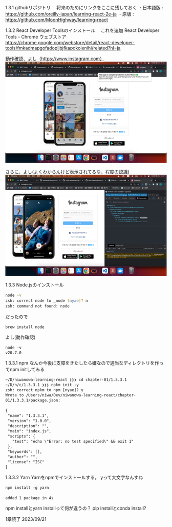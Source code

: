1.3.1 githubリポジトリ
　将来のためにリンクをここに残しておく
・日本語版 : https://github.com/oreilly-japan/learning-react-2e-ja
・原版 : https://github.com/MoonHighway/learning-react

1.3.2 React Developer Toolsのインストール
　これを追加
React Developer Tools - Chrome ウェブストア
https://chrome.google.com/webstore/detail/react-developer-tools/fmkadmapgofadopljbjfkapdkoienihi/related?hl=ja

動作確認、よし（https://www.instagram.com）
![インスタで動作確認](image.png)

さらに、よし(よくわからんけど表示されてるな、程度の認識)
![動作確認](image-1.png)

1.3.3 Node.jsのインストール
```zsh
node -v
zsh: correct node to _node [nyae]? n
zsh: command not found: node
```
だったので
```
brew install node 
```

 よし(動作確認)
 ```
 node -v
v20.7.0
 ```

 1.3.3.1 npm
 なんか今後に支障をきたしたら嫌なので適当なディレクトリを作ってnpm initしてみる
 ```
 ~/D/niwanowa-learning-react ❯❯❯ cd chapter-01/1.3.3.1
~/D/n/c/1.3.3.1 ❯❯❯ npkm init -y
zsh: correct npkm to npm [nyae]? y
Wrote to /Users/niwa/Dev/niwanowa-learning-react/chapter-01/1.3.3.1/package.json:

{
  "name": "1.3.3.1",
  "version": "1.0.0",
  "description": "",
  "main": "index.js",
  "scripts": {
    "test": "echo \"Error: no test specified\" && exit 1"
  },
  "keywords": [],
  "author": "",
  "license": "ISC"
}
 ```

 1.3.3.2 Yarn
 Yarnをnpmでインストールする。
 yって大文字なんすね
 ```
 npm install -g yarn

added 1 package in 4s
 ```

 npm installとyarn installって何が違うの？
 pip installとconda install?

 1章読了
2023/09/21